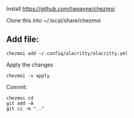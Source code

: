 Install https://github.com/twpayne/chezmoi

Clone this into ~/.local/share/chezmoi

## Add file:

```
chezmoi add ~/.config/alacritty/alacritty.yml
```

Apply the changes

```
chezmoi -v apply
```

Commit:

```
chezmoi cd
git add -A
git ci -m ".."
```
